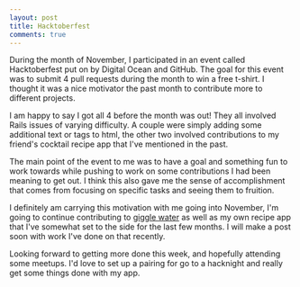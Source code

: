 ```yaml
---
layout: post
title: Hacktoberfest
comments: true
---
```


During the month of November, I participated in an event called Hacktoberfest put on by Digital Ocean and GitHub.  The goal for this event was to submit 4 pull requests during the month to win a free t-shirt.  I thought it was a nice motivator the past month to contribute more to different projects.  

I am happy to say I got all 4 before the month was out!  They all involved Rails issues of varying difficulty.  A couple were simply adding some additional text or tags to html, the other two involved contributions to my friend's cocktail recipe app that I've mentioned in the past.  

The main point of the event to me was to have a goal and something fun to work towards while pushing to work on some contributions I had been meaning to get out.  I think this also gave me the sense of accomplishment that comes from focusing on specific tasks and seeing them to fruition.

I definitely am carrying this motivation with me going into November, I'm going to continue contributing to [giggle water](https://github.com/tomekr/giggle_water) as well as my own recipe app that I've somewhat set to the side for the last few months.  I will make a post soon with work I've done on that recently.

Looking forward to getting more done this week, and hopefully attending some meetups.  I'd love to set up a pairing for go to a hacknight and really get some things done with my app.
